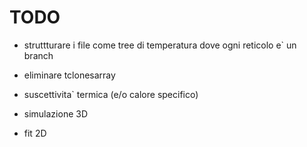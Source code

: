 # TODO

- struttturare i file come tree di temperatura dove ogni reticolo e` un branch

- eliminare tclonesarray

- suscettivita` termica (e/o calore specifico)

- simulazione 3D

- fit 2D